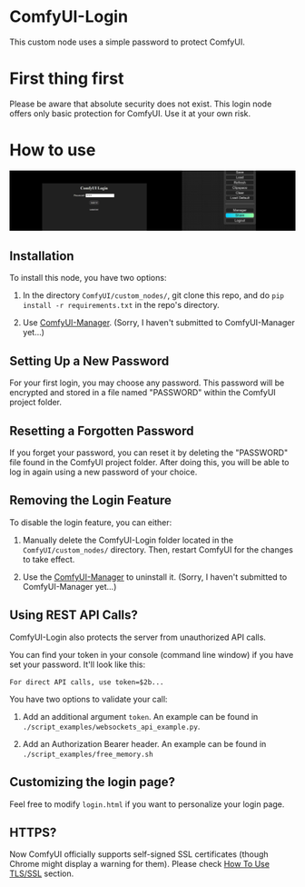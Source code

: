 # ComfyUI-Login
This custom node uses a simple password to protect ComfyUI.

# First thing first
Please be aware that absolute security does not exist. This login node offers only basic protection for ComfyUI. Use it at your own risk.

# How to use

![Screenshot](screenshot.png)

## Installation
To install this node, you have two options:

1. In the directory `ComfyUI/custom_nodes/`, git clone this repo, and do `pip install -r requirements.txt` in the repo's directory.

2. Use [ComfyUI-Manager](https://github.com/ltdrdata/ComfyUI-Manager). (Sorry, I haven't submitted to ComfyUI-Manager yet...)

## Setting Up a New Password
For your first login, you may choose any password. This password will be encrypted and stored in a file named "PASSWORD" within the ComfyUI project folder.

## Resetting a Forgotten Password
If you forget your password, you can reset it by deleting the "PASSWORD" file found in the ComfyUI project folder. After doing this, you will be able to log in again using a new password of your choice.

## Removing the Login Feature
To disable the login feature, you can either:

1. Manually delete the ComfyUI-Login folder located in the `ComfyUI/custom_nodes/` directory. Then, restart ComfyUI for the changes to take effect.

2. Use the [ComfyUI-Manager](https://github.com/ltdrdata/ComfyUI-Manager) to uninstall it. (Sorry, I haven't submitted to ComfyUI-Manager yet...)

## Using REST API Calls?

ComfyUI-Login also protects the server from unauthorized API calls. 

You can find your token in your console (command line window) if you have set your password. It'll look like this:

```
For direct API calls, use token=$2b...
```

You have two options to validate your call:

1. Add an additional argument `token`. An example can be found in `./script_examples/websockets_api_example.py`.

2. Add an Authorization Bearer header. An example can be found in `./script_examples/free_memory.sh`

## Customizing the login page?

Feel free to modify `login.html` if you want to personalize your login page.

## HTTPS?
Now ComfyUI officially supports self-signed SSL certificates (though Chrome might display a warning for them). Please check [How To Use TLS/SSL](https://github.com/comfyanonymous/ComfyUI?tab=readme-ov-file#how-to-use-tlsssl) section.
